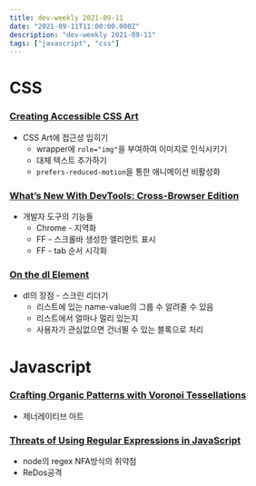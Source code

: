 ```yaml
---
title: dev-weekly 2021-09-11
date: "2021-09-11T11:00:00.000Z"
description: "dev-weekly 2021-09-11"
tags: ["javascript", "css"]
---
```

# CSS

### **[Creating Accessible CSS Art](https://alvaromontoro.com/blog/67979/creating-accessible-css-art)**

- CSS Art에 접근성 입히기
    - wrapper에 `role="img"`을 부여하여 이미지로 인식시키기
    - 대체 텍스트 추가하기
    - `prefers-reduced-motion`을 통한 애니메이션 비활성화

### **[What’s New With DevTools: Cross-Browser Edition](https://www.smashingmagazine.com/2021/09/devtools-cross-browser-edition)**

- 개발자 도구의 기능들
    - Chrome - 지역화
    - FF - 스크롤바 생성한 엘리먼트 표시
    - FF - tab 순서 시각화

### **[On the dl Element](https://benmyers.dev/blog/on-the-dl)**

- dl의 장점 - 스크린 리더기
    - 리스트에 있는 name-value의 그룹 수 알려줄 수 있음
    - 리스트에서 얼마나 멀리 있는지
    - 사용자가 관심없으면 건너뛸 수 있는 블록으로 처리

# Javascript

### **[Crafting Organic Patterns with Voronoi Tessellations](https://georgefrancis.dev/writing/crafting-organic-patterns-with-voronoi-tessellations/)**

- 제너레이티브 아트

### **[Threats of Using Regular Expressions in JavaScript](https://blog.bitsrc.io/threats-of-using-regular-expressions-in-javascript-28ddccf5224c)**

- node의 regex NFA방식의 취약점
- ReDos공격